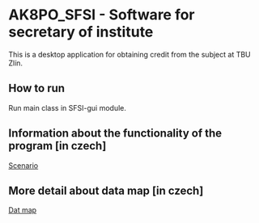 # AK8PO_SFSI - Software for secretary of institute

This is a desktop application for obtaining credit from the subject at TBU Zlín. 

## How to run
Run main class in SFSI-gui module.

## Information about the functionality of the program [in czech]
[Scenario](/scenario.md)

## More detail about data map [in czech]
[Dat map](/datamap.md)
